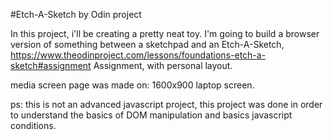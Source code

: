 #Etch-A-Sketch by Odin project

In this project, i'll be creating a pretty neat toy. I'm going to build a browser version of something between a sketchpad and an Etch-A-Sketch, https://www.theodinproject.com/lessons/foundations-etch-a-sketch#assignment Assignment, with personal layout.

media screen page was made on: 1600x900 laptop screen.

ps: this is not an advanced javascript project, this project was done in order to understand the basics of DOM manipulation and basics javascript conditions.
